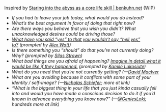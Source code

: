 Inspired by [Staring into the abyss as a core life skill | benkuhn.net](https://www.benkuhn.net/abyss/)
(WIP)
- *If you had to leave your job today, what would you do instead?*
- *What’s the best argument in favor of doing that right now?*    
- *Are there ways you behave that you wish you didn’t? What unacknowledged desires could be driving those?*
- *[What have you said “yes” to that you wouldn’t say “hell yes” to?](https://sive.rs/hyn) (prompted by [Alex Watt](https://twitter.com/alexcwatt))*
- *Is there something you “should” do that you’re not currently doing? Why? (prompted by [Silas Strawn](https://twitter.com/silas_strawn))*
- *What bad things are you afraid of happening? [Imagine in detail what it would be like if they happened.](https://www.lesswrong.com/posts/3XgYbghWruBMrPTAL/leave-a-line-of-retreat) (prompted by [Kamilé Lukosiute](https://twitter.com/kamilelukosiute))*
- *What do you need that you’re not currently getting? (—[David MacIver](https://twitter.com/DRMacIver/status/1478016162092965889)*
- *What are you avoiding because it conflicts with some part of your identity / self-image? (—[Nicholas Schiefer](https://twitter.com/nschiefer/status/1478181997965197315); more at link)*
- *“What is the biggest thing in your life that you just kinda casually fell into and would you have made a conscious decision to do it if you’d known in advance everything you know now?” (—[@GeniesLoki](https://twitter.com/GeniesLoki/status/1309411888753762304); hundreds more at link)*